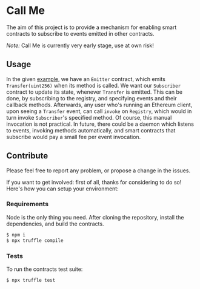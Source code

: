 # Call Me
The aim of this project is to provide a mechanism for enabling smart contracts to subscribe to events emitted in other contracts.

*Note:* Call Me is currently very early stage, use at own risk!

## Usage
In the given [example](contracts/example), we have an `Emitter` contract, which emits `Transfer(uint256)` when its method is called. We want our `Subscriber` contract to update its state, whenever `Transfer` is emitted. This can be done, by subscribing to the registry, and specifying events and their callback methods. Afterwards, any user who's running an Ethereum client, upon seeing a `Transfer` event, can call `invoke` on `Registry`, which would in turn invoke `Subscriber`'s specified method. Of course, this manual invocation is not practical. In future, there could be a daemon which listens to events, invoking methods automatically, and smart contracts that subscribe would pay a small fee per event invocation.

## Contribute
Please feel free to report any problem, or propose a change in the issues.

If you want to get involved: first of all, thanks for considering to do so! Here's how you can setup your environment:

### Requirements
Node is the only thing you need. After cloning the repository, install the dependencies, and build the contracts.

```bash
$ npm i
$ npx truffle compile
```

### Tests
To run the contracts test suite:

```bash
$ npx truffle test
```
